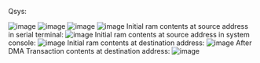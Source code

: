 Qsys:

![image](https://github.com/velicharlagokulkumar/quartus/assets/104726431/96749a3a-d85a-4ca7-aa85-c29b51209bad)
![image](https://github.com/velicharlagokulkumar/quartus/assets/104726431/5e54ab82-ffa3-44d8-9278-d35568286bdc)
![image](https://github.com/velicharlagokulkumar/quartus/assets/104726431/fc3a9fc7-ad73-4048-97b1-a23b807e8b93)
![image](https://github.com/velicharlagokulkumar/quartus/assets/104726431/5c898316-cfb9-4cb5-b807-17b4d899345a)
Initial ram contents at source address in serial terminal:
![image](https://github.com/velicharlagokulkumar/quartus/assets/104726431/580873a9-29fb-46cf-a6fb-0b1853ac5e5e)
Initial ram contents at source address in system console:
![image](https://github.com/velicharlagokulkumar/quartus/assets/104726431/77bc1827-3295-4311-9382-398b1e8f6d56)
Initial ram contents at destination address:
![image](https://github.com/velicharlagokulkumar/quartus/assets/104726431/25711ba4-8828-4e96-b7d7-474a0dba2eaf)
After DMA Transaction contents at destination address:
![image](https://github.com/velicharlagokulkumar/quartus/assets/104726431/ccf7a5ea-ca0d-4259-b6cd-00cebc44a1ed)





